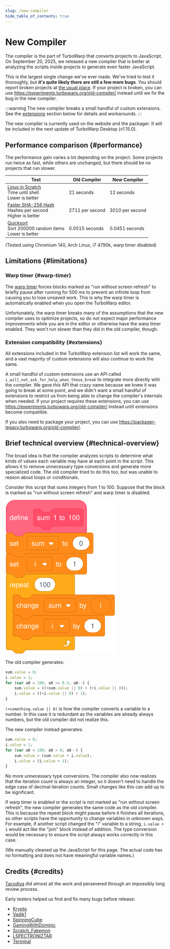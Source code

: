 ```yaml
---
slug: /new-compiler
hide_table_of_contents: true
---
```


# New Compiler

The compiler is the part of TurboWarp that converts projects to JavaScript. On September 20, 2025, we released a new compiler that is better at analyzing the scripts inside projects to generate even faster JavaScript.

This is the largest single change we've ever made. We've tried to test it thoroughly, but **it's quite likely there are still a few more bugs**. You should report broken projects at [the usual place](https://scratch.mit.edu/users/GarboMuffin/#comments). If your project is broken, you can use https://experiments.turbowarp.org/old-compiler/ instead until we fix the bug in the new compiler.

:::warning
The new compiler breaks a small handful of custom extensions. See the [extensions](#extensions) section below for details and workarounds.
:::

The new compiler is currently used on the website and the packager. It will be included in the next update of TurboWarp Desktop (v1.15.0).

## Performance comparison {#performance}

The performance gain varies a lot depending on the project. Some projects run twice as fast, while others are unchanged, but there should be no projects that run slower.

<table style={{textAlign: "center"}}>
    <thead>
        <tr>
            <th>Test</th>
            <th>Old Compiler</th>
            <th>New Compiler</th>
        </tr>
    </thead>
    <tbody>
        <tr>
            <td>
                <div><a href="https://turbowarp.org/1201938491">Linux in Scratch</a></div>
                <div>Time until shell</div>
                <div>Lower is better</div>
            </td>
            <td>21 seconds</td>
            <td>12 seconds</td>
        </tr>
        <tr>
            <td>
                <div><a href="https://turbowarp.org/611788242">Faster SHA-256 Hash</a></div>
                <div>Hashes per second</div>
                <div>Higher is better</div>
            </td>
            <td>2711 per second</td>
            <td>3010 per second</td>
        </tr>
        <tr>
            <td>
                <div><a href="https://turbowarp.org/310372816">Quicksort</a></div>
                <div>Sort 200000 random items</div>
                <div>Lower is better</div>
            </td>
            <td>0.0515 seconds</td>
            <td>0.0451 seconds</td>
        </tr>
    </tbody>
</table>

(Tested using Chromium 140, Arch Linux, i7 4790k, warp timer disabled)

## Limitations {#limitations}

### Warp timer {#warp-timer}

The [warp timer](warp-timer) forces blocks marked as "run without screen refresh" to briefly pause after running for 500 ms to prevent an infinite loop from causing you to lose unsaved work. This is why the warp timer is automatically enabled when you open the TurboWarp editor.

Unfortunately, the warp timer breaks many of the assumptions that the new compiler uses to optimize projects, so do not expect major performance improvements while you are in the editor or otherwise have the warp timer enabled. They won't run slower than they did in the old compiler, though.

### Extension compatibility {#extensions}

All extensions included in the TurboWarp extension list will work the same, and a vast majority of custom extensions will also continue to work the same.

A small handful of custom extensions use an API called `i_will_not_ask_for_help_when_these_break` to integrate more directly with the compiler. We gave this API that crazy name because we knew it was going to break at some point, and we didn't want a small handful of extensions to restrict us from being able to change the compiler's internals when needed. If your project requires these extensions, you can use https://experiments.turbowarp.org/old-compiler/ instead until extensions become compatible.

If you also need to package your project, you can use https://packager-legacy.turbowarp.org/old-compiler/.

## Brief technical overview {#technical-overview}

The broad idea is that the compiler analyzes scripts to determine what kinds of values each variable may have at each point in the script. This allows it to remove unnecessary type conversions and generate more specialized code. The old compiler tried to do this too, but was unable to reason about loops or conditionals.

Consider this script that sums integers from 1 to 100. Suppose that the block is marked as "run without screen refresh" and warp timer is disabled.

![Script that sums 1 to 100](./assets/sum-1-to-100.svg)

The old compiler generates:

```js
sum.value = 0;
i.value = 1;
for (var a0 = 100; a0 >= 0.5; a0--) {
    sum.value = ((+sum.value || 0) + (+i.value || 0));
    i.value = ((+i.value || 0) + 1);
}
```

`(+something.value || 0)` is how the compiler converts a variable to a number. In this case it is redundant as the variables are already always numbers, but the old compiler did not realize this.

The new compiler instead generates:

```js
sum.value = 0;
i.value = 1;
for (var a0 = 100; a0 > 0; a0--) {
    sum.value = (sum.value + i.value);
    i.value = (i.value + 1);
}
```

No more unnecessary type conversions. The compiler also now realizes that the iteration count is always an integer, so it doesn't need to handle the edge case of decimal iteration counts. Small changes like this can add up to be significant.

If warp timer is enabled or the script is not marked as "run without screen refresh", the new compiler generates the same code as the old compiler. This is because the repeat block might pause before it finishes all iterations, so other scripts have the opportunity to change variables in unknown ways. For example, if another script changed the "i" variable to a string, `i.value + 1` would act like the "join" block instead of addition. The type conversion would be necessary to ensure the script always works correctly in this case.

(We manually cleaned up the JavaScript for this page. The actual code has no formatting and does not have meaningful variable names.)

## Credits {#credits}

[Tacodiva](https://scratch.mit.edu/users/Tacodiva7729/) did almost all the work and persevered through an impossibly long review process.

Early testers helped us find and fix many bugs before release:

 * [Krypto](https://scratch.mit.edu/users/KryptoScratcher/)
 * [Vadik1](https://scratch.mit.edu/users/Vadik1/)
 * [SpinningCube](https://scratch.mit.edu/users/SpinningCube/)
 * [GamingWithDominic](https://scratch.mit.edu/users/GamingWithDominic/)
 * [Scratch_Fakemon](https://scratch.mit.edu/users/Scratch_Fakemon/)
 * [LSPECTRONIZTAR](https://scratch.mit.edu/users/LSPECTRONIZTAR/)
 * [Terminal](https://scratch.mit.edu/users/windowscj/)
